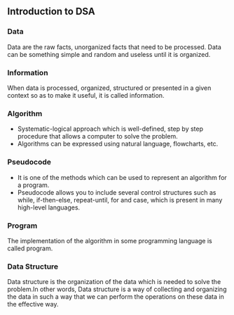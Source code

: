 ## Introduction to DSA

### Data

Data are the raw facts, unorganized facts that need to be processed. Data can be something simple and random and useless until it is organized.

### Information

When data is processed, organized, structured or presented in a given context so as to make it useful, it is called information.

### Algorithm

- Systematic-logical approach which is well-defined, step by step procedure that allows a computer to solve the problem.
- Algorithms can be expressed using natural language, flowcharts, etc.

### Pseudocode

- It is one of the methods which can be used to represent an algorithm for a program.
- Pseudocode allows you to include several control structures such as while, if-then-else, repeat-until, for and case, which is present in many high-level languages.

### Program

The implementation of the algorithm in some programming language is called program.

### Data Structure

Data structure is the organization of the data which is needed to solve the problem.In other words, Data structure is a way of collecting and organizing the data in such a way that we can perform the operations on these data in the effective way.
